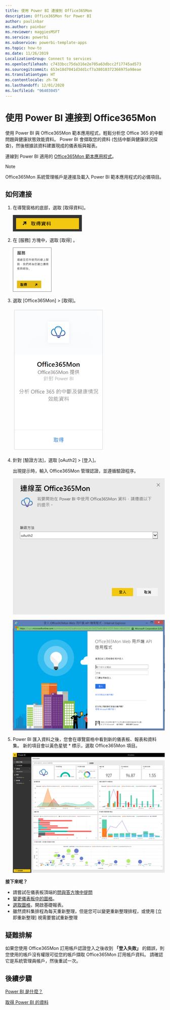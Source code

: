 ```yaml
---
title: 使用 Power BI 連接到 Office365Mon
description: Office365Mon for Power BI
author: paulinbar
ms.author: painbar
ms.reviewer: maggiesMSFT
ms.service: powerbi
ms.subservice: powerbi-template-apps
ms.topic: how-to
ms.date: 11/26/2019
LocalizationGroup: Connect to services
ms.openlocfilehash: c7433bcc75da316e2e705a63dbcc2f17745ad573
ms.sourcegitcommit: 653e18d7041d3dd1cf7a38010372366975a98eae
ms.translationtype: HT
ms.contentlocale: zh-TW
ms.lasthandoff: 12/01/2020
ms.locfileid: "96403045"
---
```

# <a name="connect-to-office365mon-with-power-bi"></a>使用 Power BI 連接到 Office365Mon
使用 Power BI 與 Office365Mon 範本應用程式，輕鬆分析您 Office 365 的中斷問題與健康狀態效能資料。 Power BI 會擷取您的資料 (包括中斷與健康狀況探查)，然後根據該資料建置現成的儀表板與報表。

連線到 Power BI 適用的 [Office365Mon 範本應用程式](https://msit.powerbi.com/groups/me/getapps/services/office365mon.office365mon_powerbi_v3)。

>[!NOTE]
>Office365Mon 系統管理帳戶是連接及載入 Power BI 範本應用程式的必備項目。

## <a name="how-to-connect"></a>如何連接
1. 在導覽窗格的底部，選取 [取得資料]。
   
   ![[取得資料] 按鈕的螢幕擷取畫面，其中顯示該按鈕位於功能窗格中。](media/service-connect-to-office365mon/pbi_getdata.png)
2. 在 [服務]  方塊中，選取 [取得] 。
   
   ![[服務] 對話方塊的螢幕擷取畫面，其中顯示 [取得] 按鈕。](media/service-connect-to-office365mon/pbi_getservices.png) 
3. 選取 [Office365Mon] \> [取得]。
   
   ![[Office365Mon] 對話方塊的螢幕擷取畫面，其中顯示 [取得] 連結。](media/service-connect-to-office365mon/o365mon.png)
4. 針對 [驗證方法]，選取 [oAuth2] \> [登入]。
   
   出現提示時，輸入 Office365Mon 管理認證，並遵循驗證程序。
   
   ![[連接至 Office365Mon] 對話方塊的螢幕擷取畫面，其中顯示 [驗證方法] 欄位中的 OAuth2。](media/service-connect-to-office365mon/creds.png)
   
   ![Office365Mon 登入的螢幕擷取畫面，其中為認證的提示。](media/service-connect-to-office365mon/creds2.png)
5. Power BI 匯入資料之後，您會在導覽窗格中看到新的儀表板、報表和資料集。 新的項目會以黃色星號 \* 標示，選取 Office365Mon 項目。
   
   ![Power BI 中功能窗格的螢幕擷取畫面，其中顯示儀表板、報表與資料集。](media/service-connect-to-office365mon/dashboard4.png)

**接下來呢？**

* 請嘗試在儀表板頂端的[問與答方塊中提問](../consumer/end-user-q-and-a.md)
* [變更儀表板中的圖格](../create-reports/service-dashboard-edit-tile.md)。
* [選取圖格](../consumer/end-user-tiles.md)，開啟基礎報表。
* 雖然資料集排程為每天重新整理，但是您可以變更重新整理排程，或使用 [立即重新整理] 視需要嘗試重新整理

## <a name="troubleshooting"></a>疑難排解
如果您使用 Office365Mon 訂用帳戶認證登入之後收到 **「登入失敗」** 的錯誤，則您使用的帳戶沒有權限可從您的帳戶擷取 Office365Mon 訂用帳戶資料。 請確認它是系統管理員帳戶，然後重試一次。

## <a name="next-steps"></a>後續步驟
[Power BI 是什麼？](../fundamentals/power-bi-overview.md)

[取得 Power BI 的資料](service-get-data.md)
